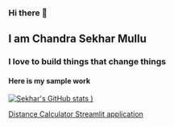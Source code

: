 ### Hi there 👋

## I am Chandra Sekhar Mullu
### I love to build things that change things
#### Here is my sample work

[![Sekhar's GitHub stats](https://github-readme-stats.vercel.app/api?username=iamknownstranger&show_icons=true)
)](https://github.com/anuraghazra/github-readme-stats)

[Distance Calculator Streamlit application](https://share.streamlit.io/iamknownstranger/distance_calculator/main/app.py "Distance Calculator Streamlit app")

<!--
**iamknownstranger/iamknownstranger** is a ✨ _special_ ✨ repository because its `README.md` (this file) appears on your GitHub profile.

Here are some ideas to get you started:

- 🔭 I’m currently working on ...
- 🌱 I’m currently learning ...
- 👯 I’m looking to collaborate on ...
- 🤔 I’m looking for help with ...
- 💬 Ask me about ...
- 📫 How to reach me: ...
- 😄 Pronouns: ...
- ⚡ Fun fact: ...
-->
